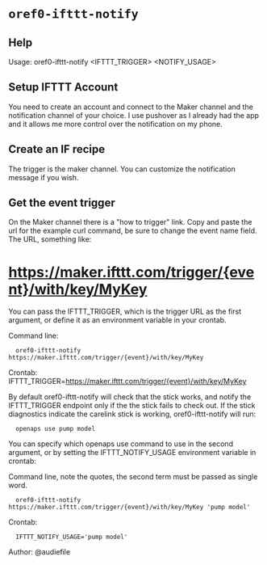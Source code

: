 # `oref0-ifttt-notify`

## Help
Usage:
oref0-ifttt-notify <IFTTT_TRIGGER> <NOTIFY_USAGE>

## Setup IFTTT Account

You need to create an account and connect to the Maker channel and the
notification channel of your choice. I use pushover as I already had the app
and it allows me more control over the notification on my phone. 

## Create an IF recipe
The trigger is the maker channel. You can customize the notification message
if you wish.

## Get the event trigger
On the Maker channel there is a "how to trigger" link. Copy and paste the url
for the example curl command, be sure to change the event name field.
The URL, something like:
# https://maker.ifttt.com/trigger/{event}/with/key/MyKey

You can pass the IFTTT_TRIGGER, which is the trigger URL as the first
argument, or define it as an environment variable in your crontab.

Command line:

      oref0-ifttt-notify https://maker.ifttt.com/trigger/{event}/with/key/MyKey


Crontab:
      IFTTT_TRIGGER=https://maker.ifttt.com/trigger/{event}/with/key/MyKey

By default oref0-ifttt-notify will check that the stick works, and notify the IFTTT_TRIGGER
endpoint only if the the stick fails to check out.  If the stick diagnostics
indicate the carelink stick is working, oref0-ifttt-notify will run:

      openaps use pump model

You can specify which openaps use command to use in the second argument, or by
setting the IFTTT_NOTIFY_USAGE environment variable in crontab:

Command line, note the quotes, the second term must be passed as single word.

      oref0-ifttt-notify https://maker.ifttt.com/trigger/{event}/with/key/MyKey 'pump model'

Crontab:

      IFTTT_NOTIFY_USAGE='pump model'

Author: @audiefile
